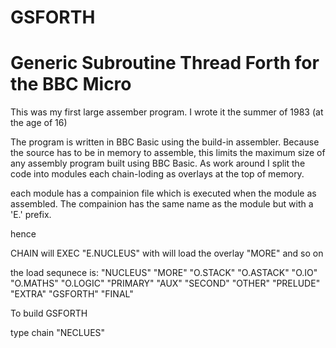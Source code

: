 # GSFORTH
Generic Subroutine Thread Forth for the BBC Micro
=================================================

This was my first large assember program. I wrote it the summer of 1983 (at the age of 16)

The program is written in BBC Basic using the build-in assembler. Because the source has to be in memory to assemble, this limits the maximum size of any assembly program built using BBC Basic. As work around I split the code into modules each chain-loding as overlays at the top of memory.

each module has a compainion file which is executed when the module as assembled. The compainion has the same name as the module but with a 'E.' prefix.

hence 

CHAIN 
will EXEC "E.NUCLEUS"
with will load the overlay "MORE" and so on

the load sequnece is:
"NUCLEUS"
"MORE"
"O.STACK"
"O.ASTACK"
"O.IO"
"O.MATHS"
"O.LOGIC"
"PRIMARY"
"AUX"
"SECOND"
"OTHER"
"PRELUDE"
"EXTRA"
"GSFORTH"
"FINAL"

To build GSFORTH

type
chain "NECLUES"




